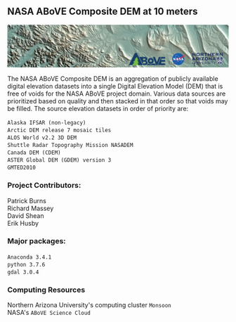 ## NASA ABoVE Composite DEM at 10 meters

[![AboVE](images/DEM.png)](https://above.nasa.gov)

The NASA ABoVE Composite DEM is an aggregation of publicly available digital elevation datasets into a single Digital Elevation Model (DEM) that is free of voids for the NASA ABoVE project domain. Various data sources are prioritized based on quality and then stacked in that order so that voids may be filled. The source elevation datasets in order of priority are:
  
`Alaska IFSAR (non-legacy)`  
`Arctic DEM release 7 mosaic tiles`  
`ALOS World v2.2 3D DEM`  
`Shuttle Radar Topography Mission NASADEM`  
`Canada DEM (CDEM)`  
`ASTER Global DEM (GDEM) version 3`  
`GMTED2010`

### Project Contributors:  

Patrick Burns  
Richard Massey  
David Shean  
Erik Husby  

### Major packages:

`Anaconda 3.4.1`  
`python 3.7.6`  
`gdal 3.0.4`  

### Computing Resources

Northern Arizona University's computing cluster `Monsoon`  
NASA's `ABoVE Science Cloud`

